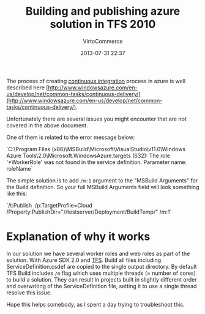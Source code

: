 ﻿---
author: VirtoCommerce
date: 2013-07-31 22:37
permalink: blogs/news/building-and-publishing-azure-solution-in-tfs-2010
tags: [azure programming, programming, azure, build, cloud, tfs]
title: "Building and publishing azure solution in TFS 2010"
published: Private
---
The process of creating [continuous integration](http://en.wikipedia.org/wiki/Continuous_integration) process in azure is well described here [http://www.windowsazure.com/en-us/develop/net/common-tasks/continuous-delivery/](http://www.windowsazure.com/en-us/develop/net/common-tasks/continuous-delivery/).

Unfortunately there are several issues you might encounter that are not covered in the above document.

One of them is related to the error message below:

<span class="code-block">
`C:\Program Files (x86)\MSBuild\Microsoft\VisualStudio\v11.0\Windows Azure Tools\2.0\Microsoft.WindowsAzure.targets (632): The role '*WorkerRole' was not found in the service definition. Parameter name: roleName`
</span>

The simple solution is to add `/m:1` argument to the "MSBuild Arguments" for the Build definition. So your full MSBuild Arguments field will look something like this:

<span class="code-block">
`/t:Publish  /p:TargetProfile=Cloud /Property:PublishDir="//testserver/Deployment/BuildTemp/" /m:1`
</span>

# Explanation of why it works

In our solution we have several worker roles and web roles as part of the solution. With Azure SDK 2.0 and [TFS](http://en.wikipedia.org/wiki/Team_Foundation_Server). Build all files including ServiceDefinition.csdef are copied to the single output directory. By default TFS Build includes `/m` flag which uses multiple threads (= number of cores) to build a solution. They can result in projects built in slightly different order and overwriting of the ServiceDefinition file, setting it to use a single thread resolve this issue.

Hope this helps somebody, as I spent a day trying to troubleshoot this.